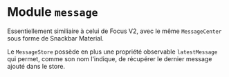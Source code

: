 # Module `message`

Essentiellement similiaire à celui de Focus V2, avec le même `MessageCenter` sous forme de Snackbar Material.

Le `MessageStore` possède en plus une propriété observable `latestMessage` qui permet, comme son nom l'indique, de récupérer le dernier message ajouté dans le store.